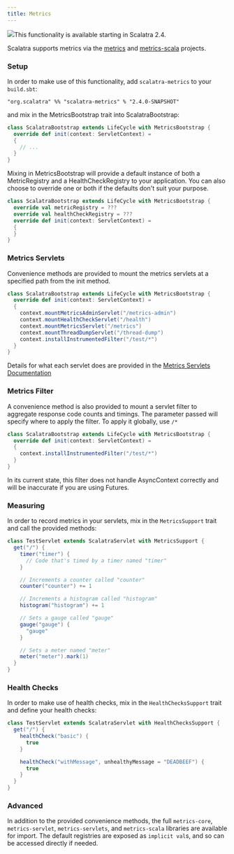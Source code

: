 ```yaml
---
title: Metrics
---
```


<div class="alert alert-info">
  <img src="/images/glyphicons/glyphicons_023_cogwheels.png">This functionality is available starting in Scalatra 2.4.
</div>

Scalatra supports metrics via the [metrics](https://dropwizard.github.io/metrics/3.1.0/) and
[metrics-scala](https://github.com/erikvanoosten/metrics-scala) projects.

### Setup

In order to make use of this functionality, add `scalatra-metrics` to your `build.sbt`:

```
"org.scalatra" %% "scalatra-metrics" % "2.4.0-SNAPSHOT"
```

and mix in the MetricsBootstrap trait into ScalatraBootstrap:

```scala
class ScalatraBootstrap extends LifeCycle with MetricsBootstrap {
  override def init(context: ServletContext) =
  {
    // ...
  }
}
```

Mixing in MetricsBootstrap will provide a default instance of both a MetricRegistry and a HealthCheckRegistry to your application. You can also choose to override one or both if the defaults don't suit your purpose.

```scala
class ScalatraBootstrap extends LifeCycle with MetricsBootstrap {
  override val metricRegistry = ???
  override val healthCheckRegistry = ???
  override def init(context: ServletContext) =
  {
  }
}
```

### Metrics Servlets

Convenience methods are provided to mount the metrics servlets at a specified path from the init method.

```scala
class ScalatraBootstrap extends LifeCycle with MetricsBootstrap {
  override def init(context: ServletContext) =
  {
    context.mountMetricsAdminServlet("/metrics-admin")
    context.mountHealthCheckServlet("/health")
    context.mountMetricsServlet("/metrics")
    context.mountThreadDumpServlet("/thread-dump")
    context.installInstrumentedFilter("/test/*")
  }
}
```

Details for what each servlet does are provided in the
[Metrics Servlets Documentation](https://dropwizard.github.io/metrics/3.1.0/manual/servlets/)

### Metrics Filter

A convenience method is also provided to mount a servlet filter to aggregate response code counts and timings. The parameter passed will specify where to apply the filter. To apply it globally, use ```/*```

```scala
class ScalatraBootstrap extends LifeCycle with MetricsBootstrap {
  override def init(context: ServletContext) =
  {
    context.installInstrumentedFilter("/test/*")
  }
}
```

<div class="alert alert-error">
  In its current state, this filter does not handle AsyncContext correctly and will be inaccurate if you are using Futures.
</div>

### Measuring

In order to record metrics in your servlets, mix in the ```MetricsSupport``` trait and call the provided methods:

```scala
class TestServlet extends ScalatraServlet with MetricsSupport {
  get("/") {
    timer("timer") {
      // Code that's timed by a timer named "timer"
    }

    // Increments a counter called "counter"
    counter("counter") += 1

    // Increments a histogram called "histogram"
    histogram("histogram") += 1

    // Sets a gauge called "gauge"
    gauge("gauge") {
      "gauge"
    }

    // Sets a meter named "meter"
    meter("meter").mark(1)
  }
}
```

### Health Checks

In order to make use of health checks, mix in the ```HealthChecksSupport``` trait and define your health
checks:

```scala
class TestServlet extends ScalatraServlet with HealthChecksSupport {
  get("/") {
    healthCheck("basic") {
      true
    }

    healthCheck("withMessage", unhealthyMessage = "DEADBEEF") {
      true
    }
  }
}
```

### Advanced

In addition to the provided convenience methods, the full `metrics-core`, `metrics-servlet`, `metrics-servlets`, and `metrics-scala` libraries are available for import. The default registries are exposed as `implicit val`s, and so can be accessed directly if needed.

